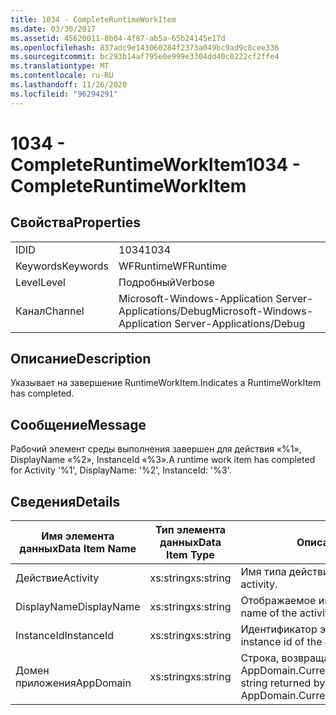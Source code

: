 ```yaml
---
title: 1034 - CompleteRuntimeWorkItem
ms.date: 03/30/2017
ms.assetid: 45620011-8b04-4f87-ab5a-65b24145e17d
ms.openlocfilehash: 837adc9e143060284f2373a049bc9ad9c8cee336
ms.sourcegitcommit: bc293b14af795e0e999e3304dd40c0222cf2ffe4
ms.translationtype: MT
ms.contentlocale: ru-RU
ms.lasthandoff: 11/26/2020
ms.locfileid: "96294291"
---
```

# <a name="1034---completeruntimeworkitem"></a><span data-ttu-id="d8291-102">1034 - CompleteRuntimeWorkItem</span><span class="sxs-lookup"><span data-stu-id="d8291-102">1034 - CompleteRuntimeWorkItem</span></span>

## <a name="properties"></a><span data-ttu-id="d8291-103">Свойства</span><span class="sxs-lookup"><span data-stu-id="d8291-103">Properties</span></span>  
  
|||  
|-|-|  
|<span data-ttu-id="d8291-104">ID</span><span class="sxs-lookup"><span data-stu-id="d8291-104">ID</span></span>|<span data-ttu-id="d8291-105">1034</span><span class="sxs-lookup"><span data-stu-id="d8291-105">1034</span></span>|  
|<span data-ttu-id="d8291-106">Keywords</span><span class="sxs-lookup"><span data-stu-id="d8291-106">Keywords</span></span>|<span data-ttu-id="d8291-107">WFRuntime</span><span class="sxs-lookup"><span data-stu-id="d8291-107">WFRuntime</span></span>|  
|<span data-ttu-id="d8291-108">Level</span><span class="sxs-lookup"><span data-stu-id="d8291-108">Level</span></span>|<span data-ttu-id="d8291-109">Подробный</span><span class="sxs-lookup"><span data-stu-id="d8291-109">Verbose</span></span>|  
|<span data-ttu-id="d8291-110">Канал</span><span class="sxs-lookup"><span data-stu-id="d8291-110">Channel</span></span>|<span data-ttu-id="d8291-111">Microsoft-Windows-Application Server-Applications/Debug</span><span class="sxs-lookup"><span data-stu-id="d8291-111">Microsoft-Windows-Application Server-Applications/Debug</span></span>|  
  
## <a name="description"></a><span data-ttu-id="d8291-112">Описание</span><span class="sxs-lookup"><span data-stu-id="d8291-112">Description</span></span>  

 <span data-ttu-id="d8291-113">Указывает на завершение RuntimeWorkItem.</span><span class="sxs-lookup"><span data-stu-id="d8291-113">Indicates a RuntimeWorkItem has completed.</span></span>  
  
## <a name="message"></a><span data-ttu-id="d8291-114">Сообщение</span><span class="sxs-lookup"><span data-stu-id="d8291-114">Message</span></span>  

 <span data-ttu-id="d8291-115">Рабочий элемент среды выполнения завершен для действия «%1», DisplayName «%2», InstanceId «%3».</span><span class="sxs-lookup"><span data-stu-id="d8291-115">A runtime work item has completed for Activity '%1', DisplayName: '%2', InstanceId: '%3'.</span></span>  
  
## <a name="details"></a><span data-ttu-id="d8291-116">Сведения</span><span class="sxs-lookup"><span data-stu-id="d8291-116">Details</span></span>  
  
|<span data-ttu-id="d8291-117">Имя элемента данных</span><span class="sxs-lookup"><span data-stu-id="d8291-117">Data Item Name</span></span>|<span data-ttu-id="d8291-118">Тип элемента данных</span><span class="sxs-lookup"><span data-stu-id="d8291-118">Data Item Type</span></span>|<span data-ttu-id="d8291-119">Описание</span><span class="sxs-lookup"><span data-stu-id="d8291-119">Description</span></span>|  
|--------------------|--------------------|-----------------|  
|<span data-ttu-id="d8291-120">Действие</span><span class="sxs-lookup"><span data-stu-id="d8291-120">Activity</span></span>|<span data-ttu-id="d8291-121">xs:string</span><span class="sxs-lookup"><span data-stu-id="d8291-121">xs:string</span></span>|<span data-ttu-id="d8291-122">Имя типа действия.</span><span class="sxs-lookup"><span data-stu-id="d8291-122">The type name of the activity.</span></span>|  
|<span data-ttu-id="d8291-123">DisplayName</span><span class="sxs-lookup"><span data-stu-id="d8291-123">DisplayName</span></span>|<span data-ttu-id="d8291-124">xs:string</span><span class="sxs-lookup"><span data-stu-id="d8291-124">xs:string</span></span>|<span data-ttu-id="d8291-125">Отображаемое имя действия.</span><span class="sxs-lookup"><span data-stu-id="d8291-125">The display name of the activity.</span></span>|  
|<span data-ttu-id="d8291-126">InstanceId</span><span class="sxs-lookup"><span data-stu-id="d8291-126">InstanceId</span></span>|<span data-ttu-id="d8291-127">xs:string</span><span class="sxs-lookup"><span data-stu-id="d8291-127">xs:string</span></span>|<span data-ttu-id="d8291-128">Идентификатор экземпляра действия.</span><span class="sxs-lookup"><span data-stu-id="d8291-128">The instance id of the activity.</span></span>|  
|<span data-ttu-id="d8291-129">Домен приложения</span><span class="sxs-lookup"><span data-stu-id="d8291-129">AppDomain</span></span>|<span data-ttu-id="d8291-130">xs:string</span><span class="sxs-lookup"><span data-stu-id="d8291-130">xs:string</span></span>|<span data-ttu-id="d8291-131">Строка, возвращаемая AppDomain.CurrentDomain.FriendlyName.</span><span class="sxs-lookup"><span data-stu-id="d8291-131">The string returned by AppDomain.CurrentDomain.FriendlyName.</span></span>|
